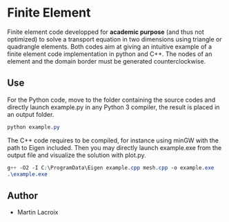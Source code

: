 # Finite Element

Finite element code developped for **academic purpose** (and thus not optimized) to solve a transport equation in two dimensions using triangle or quadrangle elements. Both codes aim at giving an intuitive example of a finite element code implementation in python and C++. The nodes of an element and the domain border must be generated counterclockwise.

## Use

For the Python code, move to the folder containing the source codes and directly launch example.py in any Python 3 compiler, the result is placed in an output folder.
```css
python example.py
```
The C++ code requires to be compiled, for instance using minGW with the path to Eigen included. Then you may directly launch example.exe from the output file and visualize the solution with plot.py.
```css
g++ -O2 -I C:\ProgramData\Eigen example.cpp mesh.cpp -o example.exe
.\example.exe
```

## Author

* Martin Lacroix
